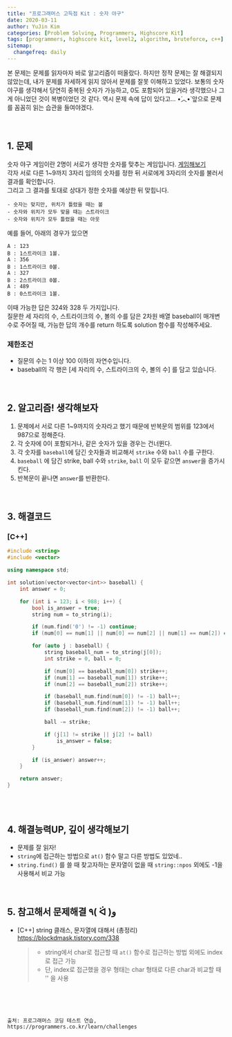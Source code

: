 ```yaml
---
title: "프로그래머스 고득점 Kit : 숫자 야구"
date: 2020-03-11
author: YuJin Kim
categories: [Problem Solving, Programmers, Highscore Kit]
tags: [programmers, highscore kit, level2, algorithm, bruteforce, c++]
sitemap:
  changefreq: daily
---
```


본 문제는 문제를 읽자마자 바로 알고리즘이 떠올랐다. 하지만 정작 문제는 잘 해결되지 않았는데, 내가 문제를 자세하게 읽지 않아서 문제를 잘못 이해하고 있었다. 보통의 숫자야구를 생각해서 당연히 중복된 숫자가 가능하고, 0도 포함되어 있을거라 생각했으나 그게 아니었던 것이 복병이었던 것 같다. 역시 문제 속에 답이 있다고... •́︿•̀ 앞으로 문제를 꼼꼼히 읽는 습관을 들여야겠다.  
<br/>
<br/>

## 1. 문제

숫자 야구 게임이란 2명이 서로가 생각한 숫자를 맞추는 게임입니다. [게임해보기](https://scratch.mit.edu/projects/131352991/)  
각자 서로 다른 1~9까지 3자리 임의의 숫자를 정한 뒤 서로에게 3자리의 숫자를 불러서 결과를 확인합니다.  
그리고 그 결과를 토대로 상대가 정한 숫자를 예상한 뒤 맞힙니다.

```
- 숫자는 맞지만, 위치가 틀렸을 때는 볼
- 숫자와 위치가 모두 맞을 때는 스트라이크
- 숫자와 위치가 모두 틀렸을 때는 아웃
```

예를 들어, 아래의 경우가 있으면

```
A : 123
B : 1스트라이크 1볼.
A : 356
B : 1스트라이크 0볼.
A : 327
B : 2스트라이크 0볼.
A : 489
B : 0스트라이크 1볼.
```

이때 가능한 답은 324와 328 두 가지입니다.  
질문한 세 자리의 수, 스트라이크의 수, 볼의 수를 담은 2차원 배열 baseball이 매개변수로 주어질 때, 가능한 답의 개수를 return 하도록 solution 함수를 작성해주세요.

### 제한조건

- 질문의 수는 1 이상 100 이하의 자연수입니다.
- baseball의 각 행은 [세 자리의 수, 스트라이크의 수, 볼의 수] 를 담고 있습니다.
  <br/><br/><br/>

## 2. 알고리즘! 생각해보자

1. 문제에서 서로 다른 1~9까지의 숫자라고 했기 때문에 반복문의 범위를 123에서 987으로 정해준다.
2. 각 숫자에 0이 포함되거나, 같은 숫자가 있을 경우는 건너뛴다.
3. 각 숫자를 `baseball`에 담긴 숫자들과 비교해서 `strike` 수와 `ball` 수를 구한다.
4. `baseball` 에 담긴 strike, ball 수와 `strike`, `ball` 이 모두 같으면 `answer`을 증가시킨다.
5. 반복문이 끝나면 `answer`를 반환한다.  
   <br/><br/>

## 3. 해결코드

### [C++]

```c++
#include <string>
#include <vector>

using namespace std;

int solution(vector<vector<int>> baseball) {
    int answer = 0;

    for (int i = 123; i < 988; i++) {
        bool is_answer = true;
        string num = to_string(i);

        if (num.find('0') != -1) continue;
        if (num[0] == num[1] || num[0] == num[2] || num[1] == num[2]) continue;

        for (auto j : baseball) {
            string baseball_num = to_string(j[0]);
            int strike = 0, ball = 0;

            if (num[0] == baseball_num[0]) strike++;
            if (num[1] == baseball_num[1]) strike++;
            if (num[2] == baseball_num[2]) strike++;

            if (baseball_num.find(num[0]) != -1) ball++;
            if (baseball_num.find(num[1]) != -1) ball++;
            if (baseball_num.find(num[2]) != -1) ball++;

            ball -= strike;

            if (j[1] != strike || j[2] != ball)
                is_answer = false;
        }

        if (is_answer) answer++;
    }

    return answer;
}
```

<br/><br/>

## 4. 해결능력UP, 깊이 생각해보기

- 문제를 잘 읽자!
- `string`에 접근하는 방법으로 `at()` 함수 말고 다른 방법도 있었네..
- `string.find()` 를 쓸 때 찾고자하는 문자열이 없을 때 `string::npos` 외에도 -1을 사용해서 비교 가능
  <br/><br/><br/>

## 5. 참고해서 문제해결 ٩( ᐛ )و

- [C++] string 클래스, 문자열에 대해서 (총정리) <https://blockdmask.tistory.com/338>
  > - string에서 char로 접근할 때 `at()` 함수로 접근하는 방법 외에도 index로 접근 가능
  > - 단, index로 접근했을 경우 형태는 char 형태로 다른 char과 비교할 때 '' 을 사용

<br/><br/><br/>

```
출처: 프로그래머스 코딩 테스트 연습, https://programmers.co.kr/learn/challenges
```
